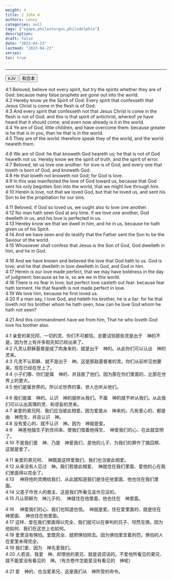 ```yaml
---
weight: 4
title: 1 John 4
authors: Lenny
categories: null
tags: ["agape,philostorgos,philadelphia"]
description: 
draft: false
date: "2023-04-23"
lastmod: "2023-04-23"
series:
toc: true
---
```



<!--more-->
---

<!-- Tab links -->
<div class="tab">
  <button class="tablinks active" onclick="tablabel(event, 'english')">KJV</button>
  <button class="tablinks" onclick="tablabel(event, 'chinese')">和合本</button>
  
</div>

<!-- Tab content -->
<div id="english" class="tabcontent" style="display:block">

4:1 Beloved, believe not every spirit, but try the spirits whether they are of God: because many false prophets are gone out into the world.  
4:2 Hereby know ye the Spirit of God: Every spirit that confesseth that Jesus Christ is come in the flesh is of God:  
4:3 And every spirit that confesseth not that Jesus Christ is come in the flesh is not of God: and this is that spirit of antichrist, whereof ye have heard that it should come; and even now already is it in the world.  
4:4 Ye are of God, little children, and have overcome them: because greater is he that is in you, than he that is in the world.  
4:5 They are of the world: therefore speak they of the world, and the world heareth them.  

4:6 We are of God: he that knoweth God heareth us; he that is not of God heareth not us. Hereby know we the spirit of truth, and the spirit of error.  
4:7 Beloved, let us love one another: for love is of God; and every one that loveth is born of God, and knoweth God.  
4:8 He that loveth not knoweth not God; for God is love.  
4:9 In this was manifested the love of God toward us, because that God sent his only begotten Son into the world, that we might live through him.  
4:10 Herein is love, not that we loved God, but that he loved us, and sent his Son to be the propitiation for our sins.  

4:11 <a class ="blue">Beloved</a>, if God so <a class ="blue">loved</a> us, we ought also to <a class ="blue">love</a> one another.  
4:12 No man hath seen God at any time. If we <a class ="blue">love</a> one another, God dwelleth in us, and his <a class ="blue">love</a> is perfected in us.  
4:13 Hereby know we that we dwell in him, and he in us, because he hath given us of his Spirit.  
4:14 And we have seen and do testify that the Father sent the Son to be the Saviour of the world.  
4:15 Whosoever shall confess that Jesus is the Son of God, God dwelleth in him, and he in God.  

4:16 And we have known and believed the love that God hath to us. God is love; and he that dwelleth in love dwelleth in God, and God in him.  
4:17 Herein is our love made perfect, that we may have boldness in the day of judgment: because as he is, so are we in this world.  
4:18 There is no fear in love; but perfect love casteth out fear: because fear hath torment. He that feareth is not made perfect in love.  
4:19 We love him, because he first loved us.  
4:20 If a man say, I love God, and hateth his brother, he is a liar: for he that loveth not his brother whom he hath seen, how can he love God whom he hath not seen?  

4:21 And this commandment have we from him, That he who loveth God love his brother also.  
</div>

<div id="chinese" class="tabcontent">

4:1 亲爱的弟兄阿、一切的灵、你们不可都信。总要试验那些灵是出于　神的不是。因为世上有许多假先知已经出来了。  
4:2 凡灵认耶稣基督是成了肉身来的、就是出于　神的。从此你们可以认出　神的灵来。  
4:3 凡灵不认耶稣、就不是出于　神。这是那敌基督者的灵。你们从前听见他要来。现在已经在世上了。  
4:4 小子们哪、你们是属　神的、并且胜了他们。因为那在你们里面的、比那在世界上的更大。  
4:5 他们是属世界的。所以论世界的事、世人也听从他们。  

4:6 我们是属　神的。认识　神的就听从我们。不属　神的就不听从我们。从此我们可以认出真理的灵、和谬妄的灵来。  
4:7 亲爱的弟兄阿、我们应当彼此相爱。因为爱是从　神来的。凡有爱心的、都是由　神而生、并且认识　神。  
4:8 没有爱心的、就不认识　神。因为　神就是爱。  
4:9 　神差他独生子到世间来、使我们借着他得生、　神爱我们的心、在此就显明了。  
4:10 不是我们爱　神、乃是　神爱我们、差他的儿子、为我们的罪作了挽回祭、这就是爱了。  

4:11 亲爱的弟兄阿、　神既是这样爱我们、我们也当彼此相爱。  
4:12 从来没有人见过　神。我们若彼此相爱、　神就住在我们里面、爱他的心在我们里面得以完全了。  
4:13 　神将他的灵赐给我们、从此就知道我们是住在他里面、他也住在我们里面。  
4:14 父差子作世人的救主、这是我们所看见且作见证的。  
4:15 凡认耶稣为　神儿子的、　神就住在他里面、他也住在　神里面。  

4:16 　神爱我们的心、我们也知道也信。　神就是爱。住在爱里面的、就是住在　神里面、　神也住在他里面。  
4:17 这样、爱在我们里面得以完全、我们就可以在审判的日子、坦然无惧。因为他如何、我们在这世上也如何。  
4:18 爱里没有惧怕。爱既完全、就把惧怕除去。因为惧怕里含着刑罚。惧怕的人在爱里未得完全。  
4:19 我们爱、因为　神先爱我们。  
4:20 人若说、我爱　神、却恨他的弟兄、就是说谎话的。不爱他所看见的弟兄、就不能爱没有看见的　神。〔有古卷作怎能爱没有看见的　神呢〕  

4:21 爱　神的、也当爱弟兄、这是我们从　神所受的命令。  
</div>